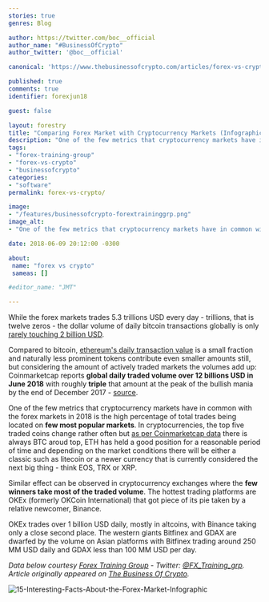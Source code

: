 ```yaml
---
stories: true
genres: Blog

author: https://twitter.com/boc__official
author_name: "#BusinessOfCrypto"
author_twitter: '@boc__official'

canonical: 'https://www.thebusinessofcrypto.com/articles/forex-vs-crypto-markets-infographic/'

published: true
comments: true
identifier: forexjun18

guest: false

layout: forestry
title: "Comparing Forex Market with Cryptocurrency Markets (Infographic)"
description: "One of the few metrics that cryptocurrency markets have in common with the forex markets in 2018 is the high percentage of total trades being located on few most popular markets."
tags:
- "forex-training-group"
- "forex-vs-crypto"
- "businessofcrypto"
categories:
- "software"
permalink: forex-vs-crypto/

image:
- "/features/businessofcrypto-forextraininggrp.png"
image_alt:
- "One of the few metrics that cryptocurrency markets have in common with the forex markets in 2018 is the high percentage of total trades being located on few most popular markets."

date: 2018-06-09 20:12:00 -0300

about:
 name: "forex vs crypto"
 sameas: []

#editor_name: "JMT"

---
```


While the forex markets trades 5.3 trillions USD every day - trillions, that is twelve zeros - the dollar volume of daily bitcoin transactions globally is only [rarely touching 2 billion USD](https://blockchain.info/charts/estimated-transaction-volume-usd?timespan=30days).

Compared to bitcoin, [ethereum's daily transaction value](https://bitinfocharts.com/ethereum/) is a small fraction and naturally less prominent tokens contribute even smaller amounts still, but considering the amount of actively traded markets the volumes add up: Coinmarketcap reports **global daily traded volume over 12 billions USD in June 2018** with roughly **triple** that amount at the peak of the bullish mania by the end of December 2017 - [source](https://coinmarketcap.com/charts/).

One of the few metrics that cryptocurrency markets have in common with the forex markets in 2018 is the high percentage of total trades being located on **few most popular markets**. In cryptocurrencies, the top five traded coins change rather often but [as per Coinmarketcap data](https://coinmarketcap.com/currencies/volume/monthly/) there is always BTC aroud top, ETH has held a good position for a reasonable period of time and depending on the market conditions there will be either a classic such as litecoin or a newer currency that is currently considered the next big thing - think EOS, TRX or XRP.

Similar effect can be observed in cryptocurrency exchanges where the **few winners take most of the traded volume**. The hottest trading platforms are OKEx (formerly OKCoin International) that got piece of its pie taken by a relative newcomer, Binance.

OKEx trades over 1 billion USD daily, mostly in altcoins, with Binance taking only a close second place. The western giants Bitfinex and GDAX are dwarfed by the volume on Asian platforms with Bitfinex trading around 250 MM USD daily and GDAX less than 100 MM USD per day.

*Data below courtesy [Forex Training Group](http://forextraininggroup.com/15-interesting-facts-forex-market-infographic/)  - Twitter: [@FX_Training_grp](https://twitter.com/FX_Training_Grp). Article originally appeared on [The Business Of Crypto](https://www.thebusinessofcrypto.com/articles/forex-vs-crypto-markets-infographic/).*

![15-Interesting-Facts-About-the-Forex-Market-Infographic](//images.ctfassets.net/xwo28v1qbyr0/72psaFV0xGiO0eISqGAwuM/06497894b1ca36126737dc6f77e5d16d/15-Interesting-Facts-About-the-Forex-Market-Infographic.png)
